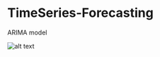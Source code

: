 # TimeSeries-Forecasting
ARIMA model 

![alt text](https://3qeqpr26caki16dnhd19sv6by6v-wpengine.netdna-ssl.com/wp-content/uploads/2018/08/Line-Plot-of-Monthly-Car-Sales.png)

